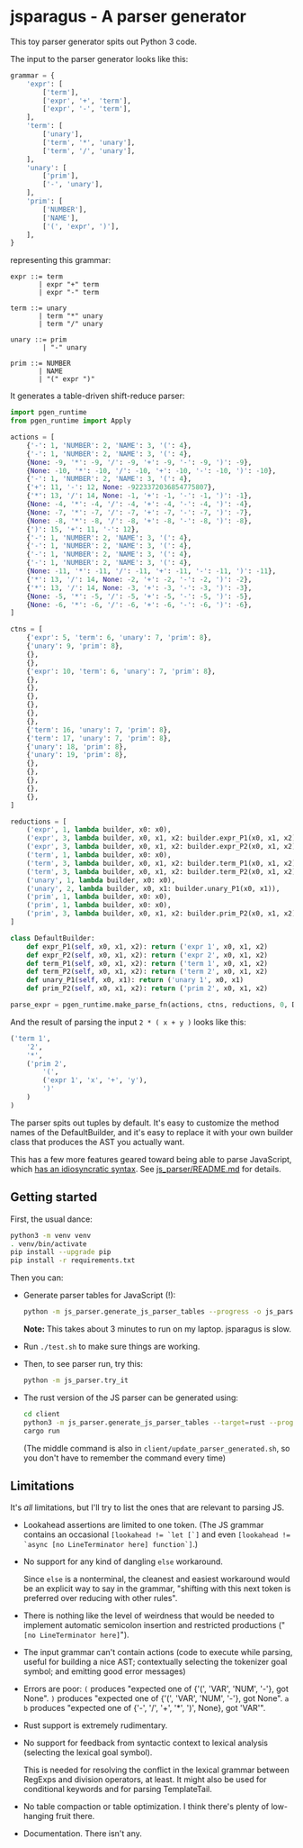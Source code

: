 # jsparagus - A parser generator

This toy parser generator spits out Python 3 code.

The input to the parser generator looks like this:

```python
grammar = {
    'expr': [
        ['term'],
        ['expr', '+', 'term'],
        ['expr', '-', 'term'],
    ],
    'term': [
        ['unary'],
        ['term', '*', 'unary'],
        ['term', '/', 'unary'],
    ],
    'unary': [
        ['prim'],
        ['-', 'unary'],
    ],
    'prim': [
        ['NUMBER'],
        ['NAME'],
        ['(', 'expr', ')'],
    ],
}
```

representing this grammar:

```
expr ::= term
       | expr "+" term
       | expr "-" term

term ::= unary
       | term "*" unary
       | term "/" unary

unary ::= prim
        | "-" unary

prim ::= NUMBER
       | NAME
       | "(" expr ")"
```

It generates a table-driven shift-reduce parser:

```python
import pgen_runtime
from pgen_runtime import Apply

actions = [
    {'-': 1, 'NUMBER': 2, 'NAME': 3, '(': 4},
    {'-': 1, 'NUMBER': 2, 'NAME': 3, '(': 4},
    {None: -9, '*': -9, '/': -9, '+': -9, '-': -9, ')': -9},
    {None: -10, '*': -10, '/': -10, '+': -10, '-': -10, ')': -10},
    {'-': 1, 'NUMBER': 2, 'NAME': 3, '(': 4},
    {'+': 11, '-': 12, None: -9223372036854775807},
    {'*': 13, '/': 14, None: -1, '+': -1, '-': -1, ')': -1},
    {None: -4, '*': -4, '/': -4, '+': -4, '-': -4, ')': -4},
    {None: -7, '*': -7, '/': -7, '+': -7, '-': -7, ')': -7},
    {None: -8, '*': -8, '/': -8, '+': -8, '-': -8, ')': -8},
    {')': 15, '+': 11, '-': 12},
    {'-': 1, 'NUMBER': 2, 'NAME': 3, '(': 4},
    {'-': 1, 'NUMBER': 2, 'NAME': 3, '(': 4},
    {'-': 1, 'NUMBER': 2, 'NAME': 3, '(': 4},
    {'-': 1, 'NUMBER': 2, 'NAME': 3, '(': 4},
    {None: -11, '*': -11, '/': -11, '+': -11, '-': -11, ')': -11},
    {'*': 13, '/': 14, None: -2, '+': -2, '-': -2, ')': -2},
    {'*': 13, '/': 14, None: -3, '+': -3, '-': -3, ')': -3},
    {None: -5, '*': -5, '/': -5, '+': -5, '-': -5, ')': -5},
    {None: -6, '*': -6, '/': -6, '+': -6, '-': -6, ')': -6},
]

ctns = [
    {'expr': 5, 'term': 6, 'unary': 7, 'prim': 8},
    {'unary': 9, 'prim': 8},
    {},
    {},
    {'expr': 10, 'term': 6, 'unary': 7, 'prim': 8},
    {},
    {},
    {},
    {},
    {},
    {},
    {'term': 16, 'unary': 7, 'prim': 8},
    {'term': 17, 'unary': 7, 'prim': 8},
    {'unary': 18, 'prim': 8},
    {'unary': 19, 'prim': 8},
    {},
    {},
    {},
    {},
    {},
]

reductions = [
    ('expr', 1, lambda builder, x0: x0),
    ('expr', 3, lambda builder, x0, x1, x2: builder.expr_P1(x0, x1, x2)),
    ('expr', 3, lambda builder, x0, x1, x2: builder.expr_P2(x0, x1, x2)),
    ('term', 1, lambda builder, x0: x0),
    ('term', 3, lambda builder, x0, x1, x2: builder.term_P1(x0, x1, x2)),
    ('term', 3, lambda builder, x0, x1, x2: builder.term_P2(x0, x1, x2)),
    ('unary', 1, lambda builder, x0: x0),
    ('unary', 2, lambda builder, x0, x1: builder.unary_P1(x0, x1)),
    ('prim', 1, lambda builder, x0: x0),
    ('prim', 1, lambda builder, x0: x0),
    ('prim', 3, lambda builder, x0, x1, x2: builder.prim_P2(x0, x1, x2)),
]

class DefaultBuilder:
    def expr_P1(self, x0, x1, x2): return ('expr 1', x0, x1, x2)
    def expr_P2(self, x0, x1, x2): return ('expr 2', x0, x1, x2)
    def term_P1(self, x0, x1, x2): return ('term 1', x0, x1, x2)
    def term_P2(self, x0, x1, x2): return ('term 2', x0, x1, x2)
    def unary_P1(self, x0, x1): return ('unary 1', x0, x1)
    def prim_P2(self, x0, x1, x2): return ('prim 2', x0, x1, x2)

parse_expr = pgen_runtime.make_parse_fn(actions, ctns, reductions, 0, DefaultBuilder)
```

And the result of parsing the input `2 * ( x + y )` looks like this:

```python
('term 1',
    '2',
    '*',
    ('prim 2',
        '(',
        ('expr 1', 'x', '+', 'y'),
        ')'
    )
)
```

The parser spits out tuples by default. It's easy to customize the
method names of the DefaultBuilder, and it's easy to replace it with
your own builder class that produces the AST you actually want.

This has a few more features geared toward being able to parse
JavaScript, which [has an idiosyncratic syntax](js-quirks.md).
See [js_parser/README.md](https://github.com/jorendorff/pgen/tree/master/js_parser)
for details.


## Getting started

First, the usual dance:

```sh
python3 -m venv venv
. venv/bin/activate
pip install --upgrade pip
pip install -r requirements.txt
```

Then you can:

*   Generate parser tables for JavaScript (!):

    ```sh
    python -m js_parser.generate_js_parser_tables --progress -o js_parser/parser_tables.py
    ```

    **Note:** This takes about 3 minutes to run on my laptop. jsparagus
    is slow.

*   Run `./test.sh` to make sure things are working.

*   Then, to see parser run, try this:

    ```sh
    python -m js_parser.try_it
    ```

*   The rust version of the JS parser can be generated using:

    ```sh
    cd client
    python3 -m js_parser.generate_js_parser_tables --target=rust --progress -o client/src/parser_generated.rs
    cargo run
    ```

    (The middle command is also in `client/update_parser_generated.sh`, so you don't have to remember the command every time)


## Limitations

It's *all* limitations, but I'll try to list the ones that are relevant
to parsing JS.

*   Lookahead assertions are limited to one token. (The JS grammar
    contains an occasional
    ``[lookahead != `let [`]``
    and even
    ``[lookahead != `async [no LineTerminator here] function`]``.)

*   No support for any kind of dangling `else` workaround.

    Since `else` is a nonterminal, the cleanest and easiest workaround
    would be an explicit way to say in the grammar, "shifting with this
    next token is preferred over reducing with other rules".

*   There is nothing like the level of weirdness that would be needed to
    implement automatic semicolon insertion and restricted productions
    ("`[no LineTerminator here]`").

*   The input grammar can't contain actions (code to execute while parsing,
    useful for building a nice AST;
    contextually selecting the tokenizer goal symbol;
    and emitting good error messages)

*   Errors are poor:
    `(` produces "expected one of {'(', 'VAR', 'NUM', '-'}, got None".
    `)` produces "expected one of {'(', 'VAR', 'NUM', '-'}, got None".
    `a b` produces "expected one of {'-', '/', '+', '*', ')', None}, got 'VAR'".

*   Rust support is extremely rudimentary.

*   No support for feedback from syntactic context to lexical analysis
    (selecting the lexical goal symbol).

    This is needed for resolving the conflict in the lexical grammar
    between RegExps and division operators, at least. It might also be
    used for conditional keywords and for parsing TemplateTail.

*   No table compaction or table optimization. I think there's plenty of
    low-hanging fruit there.

*   Documentation. There isn't any.
